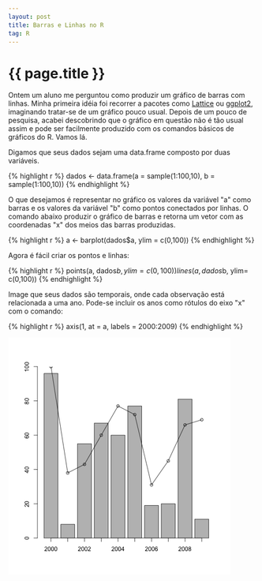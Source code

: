 ```yaml
---
layout: post
title: Barras e Linhas no R
tag: R
---
```


{{ page.title }}
================

Ontem um aluno me perguntou como produzir um gr&aacute;fico de barras
com linhas. Minha primeira id&eacute;ia foi recorrer a pacotes como
[Lattice](http://cran.r-project.org/web/packages/lattice/) ou
[ggplot2](http://had.co.nz/ggplot2/), imaginando tratar-se de um
gr&aacute;fico pouco usual. Depois de um pouco de pesquisa, acabei
descobrindo que o gr&aacute;fico em quest&atilde;o n&atilde;o &eacute;
t&atilde;o usual assim e pode ser facilmente produzido com os comandos
b&aacute;sicos de gr&aacute;ficos do R. Vamos l&aacute;.

Digamos que seus dados sejam uma data.frame composto por duas
vari&aacute;veis.

{% highlight r %}
dados <- data.frame(a = sample(1:100,10), b = sample(1:100,10))
{% endhighlight %}

O que desejamos &eacute; representar no gr&aacute;fico os valores da
vari&aacute;vel "a" como barras e os valores da vari&aacute;vel "b"
como pontos conectados por linhas. O comando abaixo produzir o
gr&aacute;fico de barras e retorna um vetor com as coordenadas "x" dos
meios das barras produzidas.

{% highlight r %}
a <- barplot(dados$a, ylim = c(0,100))
{% endhighlight %}

Agora &eacute; f&aacute;cil criar os pontos e linhas:

{% highlight r %}
points(a, dados$b, ylim= c(0,100))
lines(a, dados$b, ylim= c(0,100))
{% endhighlight %}

Image que seus dados s&atilde;o temporais, onde cada
observa&ccedil;&atilde;o est&aacute; relacionada a uma ano. Pode-se
incluir os anos como r&oacute;tulos do eixo "x" com o comando:

{% highlight r %}
axis(1, at = a, labels = 2000:2009)
{% endhighlight %}

![bar-and-line](/images/2010-11-18-fig.png "bar and line")


